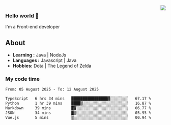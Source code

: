 <img align='right' src="https://github-readme-stats.vercel.app/api?username=jumodada&show_icons=true&theme=vue">

### Hello world 👋

I'm a Front-end developer 
    
## About
-  **Learning :** Java | NodeJs
-  **Languages :** Javascript | Java
-  **Hobbies:** Dota | The Legend of Zelda

### My code time

<!--START_SECTION:waka-->

```txt
From: 05 August 2025 - To: 12 August 2025

TypeScript   6 hrs 34 mins   ████████████████▓░░░░░░░░   67.17 %
Python       1 hr 39 mins    ████▒░░░░░░░░░░░░░░░░░░░░   16.87 %
Markdown     39 mins         █▓░░░░░░░░░░░░░░░░░░░░░░░   06.77 %
JSON         34 mins         █▒░░░░░░░░░░░░░░░░░░░░░░░   05.95 %
Vue.js       5 mins          ▒░░░░░░░░░░░░░░░░░░░░░░░░   00.94 %
```

<!--END_SECTION:waka-->
